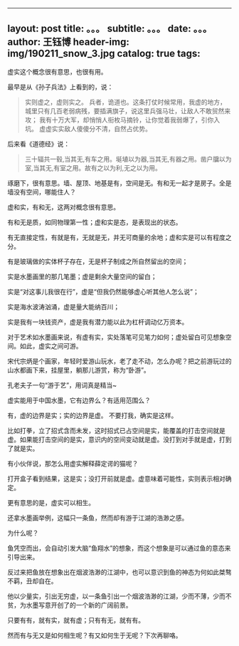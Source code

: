  --- 
 layout:     post 
 title:      。。。 
 subtitle:   。。。
 date:       。。。
 author:     王钰博 
 header-img: img/190211_snow_3.jpg 
 catalog: true 
 tags: 
 --- 
虚实这个概念很有意思，也很有用。


最早是从《孙子兵法》上看到的，说：
> 实则虚之，虚则实之。
兵者，诡道也。这条打仗时候常用，我虚的地方，城里只有几百老弱病残，要插满旗子，说这里兵强马壮，让敌人不敢贸然来攻；
我有十万大军，却悄悄人衔枚马摘铃，让你觉着我弱爆了，引你入坑。
虚虚实实敌人傻傻分不清，自然占优势。

后来看《道德经》说：

> 三十辐共一毂,当其无,有车之用。埏埴以为器,当其无,有器之用。凿户牖以为室,当其无,有室之用。故有之以为利,无之以为用。

琢磨下，很有意思。墙、屋顶、地基是有，空间是无。有和无一起才是房子。全是墙没有空间，哪能住人？

虚和实，有和无，这两对概念很有意思。

有和无是质，如同物理第一性；虚和实是态，是表现出的状态。

有无直接定性，有就是有，无就是无，并无可商量的余地；虚和实是可以有程度之分。

有是玻璃做的实体杯子存在，无是杯子制成之所自然留出的空间；

实是水墨画里的那几笔墨；虚是剩余大量空间的留白；

实是“对这事儿我很在行”，虚是“但我仍然能够虚心听其他人怎么说”；

实是海水波涛汹涌，虚是量大能纳百川；

实是我有一块钱资产，虚是我有潜力能以此为杠杆调动亿万资本。

对于艺术如水墨画来说，有虚有实，实处落笔可见笔力如何；虚处留白可见想象空间。如此，虚实之间可游。

宋代宗炳是个画家，年轻时爱游山玩水，老了走不动，怎么办呢？把之前游玩过的山水都画下来，挂屋里，躺那儿游赏，称为“卧游”。

孔老夫子一句“游于艺”，用词真是精当~

虚实能用于中国水墨，它有边界么？有适用范围么？

有，虚的边界是实；实的边界是虚。
不要打我，确实是这样。

比如打拳，立了招式含而未发，这时招式已占空间是实，能覆盖的打击空间就是虚。如果能打击空间的是实，意识内的空间变动就是虚。没打到对手就是虚，打到了就是实。

有小伙伴说，那怎么用虚实解释薛定谔的猫呢？

打开盒子看到结果，这是实；没打开前就是虚。虚意味着可能性，实则表示相对确定。

更有意思的是，虚实可以相生。

还拿水墨画举例，这幅只一条鱼，然而却有游于江湖的浩渺之感。

为什么呢？

鱼凭空而出，会自动引发大脑“鱼翔水”的想象，而这个想象是可以通过鱼的意态来引导出来。

反过来把鱼放在想象出在烟波浩渺的江湖中，也可以意识到鱼的神态为何如此桀骜不羁，丑却自在。

他以少量实，引出无穷虚，以一条鱼引出一个烟波浩渺的江湖，少而不薄，少而不贫，为水墨写意开创了的一个新的广阔前景。

只要有有，就有实，就有虚；只有有无，就有有。

然而有与无又是如何相生呢？有又如何生于无呢？下次再聊咯。


